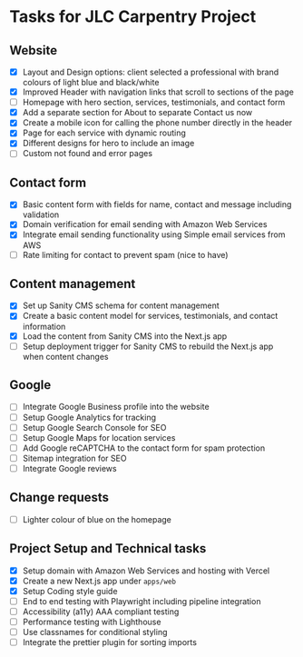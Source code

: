 # Tasks for JLC Carpentry Project

## Website

- [x] Layout and Design options: client selected a professional with brand colours of light blue and black/white
- [x] Improved Header with navigation links that scroll to sections of the page
- [ ] Homepage with hero section, services, testimonials, and contact form
- [x] Add a separate section for About to separate Contact us now
- [x] Create a mobile icon for calling the phone number directly in the header
- [x] Page for each service with dynamic routing
- [x] Different designs for hero to include an image
- [ ] Custom not found and error pages

## Contact form

- [x] Basic content form with fields for name, contact and message including validation
- [x] Domain verification for email sending with Amazon Web Services
- [x] Integrate email sending functionality using Simple email services from AWS
- [ ] Rate limiting for contact to prevent spam (nice to have)

## Content management

- [x] Set up Sanity CMS schema for content management
- [x] Create a basic content model for services, testimonials, and contact information
- [x] Load the content from Sanity CMS into the Next.js app
- [ ] Setup deployment trigger for Sanity CMS to rebuild the Next.js app when content changes

## Google

- [ ] Integrate Google Business profile into the website
- [ ] Setup Google Analytics for tracking
- [ ] Setup Google Search Console for SEO
- [ ] Setup Google Maps for location services
- [ ] Add Google reCAPTCHA to the contact form for spam protection
- [ ] Sitemap integration for SEO
- [ ] Integrate Google reviews

## Change requests

- [ ] Lighter colour of blue on the homepage

## Project Setup and Technical tasks

- [x] Setup domain with Amazon Web Services and hosting with Vercel
- [x] Create a new Next.js app under `apps/web`
- [x] Setup Coding style guide
- [ ] End to end testing with Playwright including pipeline integration
- [ ] Accessibility (a11y) AAA compliant testing
- [ ] Performance testing with Lighthouse
- [ ] Use classnames for conditional styling
- [ ] Integrate the prettier plugin for sorting imports
